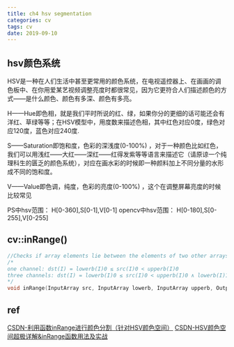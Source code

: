 ```yaml
---
title: ch4 hsv segmentation
categories: cv
tags: cv
date: 2019-09-10
---
```


## hsv颜色系统

HSV是一种在人们生活中甚至更常用的颜色系统，在电视遥控器上、在画画的调色板中、在你用爱某艺视频调整亮度时都很常见，因为它更符合人们描述颜色的方式——是什么颜色、颜色有多深、颜色有多亮。

H——Hue即色相，就是我们平时所说的红、绿，如果你分的更细的话可能还会有洋红、草绿等等；在HSV模型中，用度数来描述色相，其中红色对应0度，绿色对应120度，蓝色对应240度.

S——Saturation即饱和度，色彩的深浅度(0-100%) ，对于一种颜色比如红色，我们可以用浅红——大红——深红——红得发紫等等语言来描述它（请原谅一个纯理科生的匮乏的颜色系统），对应在画水彩的时候即一种颜料加上不同分量的水形成不同的饱和度。

V——Value即色调，纯度，色彩的亮度(0-100%) ，这个在调整屏幕亮度的时候比较常见


PS中hsv范围： H[0-360],S[0-1],V[0-1] 
opencv中hsv范围： H[0-180],S[0-255],V[0-255] 

## cv::inRange()

```c++
//Checks if array elements lie between the elements of two other arrays
/*
one channel: dst(I) = lowerb(I)0 ≤ src(I)0 < upperb(I)0
three channels: dst(I) = lowerb(I)0 ≤ src(I)0 < upperb(I)0 ∧ lowerb(I)1 ≤ src(I)1 < upperb(I)1 ∧lowerb(I)2 ≤ src(I)2 < upperb(I)2
*/
void inRange(InputArray src, InputArray lowerb, InputArray upperb, OutputArray dst);

```

## ref
[CSDN-利用函数inRange进行颜色分割（针对HSV颜色空间）](https://blog.csdn.net/zhangping1987/article/details/74449630)
[CSDN-HSV颜色空间超极详解&inRange函数用法及实战](https://blog.csdn.net/coldwindha/article/details/82080176)